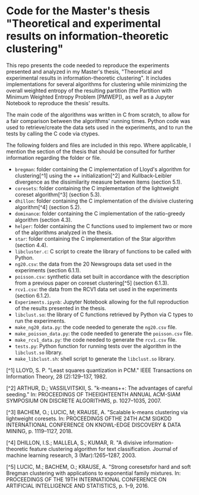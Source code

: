 # Code for the Master's thesis "Theoretical and experimental results on information-theoretic clustering"

This repo presents the code needed to reproduce the experiments presented and analyzed in my Master's thesis, "Theoretical and experimental results in information-theoretic clustering". It includes implementations for several algorithms for clustering while minimizing the overall weighted entropy of the resulting partition (the Partition with Minimum Weighted Entropy Problem [PMWEP]), as well as a Jupyter Notebook to reproduce the thesis' results.

The main code of the algorithms was written in C from scratch, to allow for a fair comparison between the algorithms' running times. Python code was used to retrieve/create the data sets used in the experiments, and to run the tests by calling the C code via ctypes.

The following folders and files are included in this repo. Where applicable, I mention the section of the thesis that should be consulted for further information regarding the folder or file.

- `bregman`: folder containing the C implementation of Lloyd's algorithm for clustering[^1] using the ++ initialization[^2] and Kullback-Leibler divergence as the dissimilarity measure between items (section 5.1).
- `coresets`: folder containing the C implementation of the lightweight coreset algorithm[^3] (section 5.3).
- `dhillon`: folder containing the C implementation of the divisive clustering algorithm[^4] (section 5.2).
- `dominance`: folder containing the C implementation of the ratio-greedy algorithm (section 4.3).
- `helper`: folder containing the C functions used to implement two or more of the algorithms analyzed in the thesis.
- `star`: folder containing the C implementation of the Star algorithm (section 4.4).
- `libcluster.c`: C script to create the library of functions to be called with Python.
- `ng20.csv`: the data from the 20 Newsgroups data set used in the experiments (section 6.1.1).
- `poisson.csv`: synthetic data set built in accordance with the description from a previous paper on coreset clustering[^5] (section 6.1.3).
- `rcv1.csv`: the data from the RCV1 data set used in the experiments (section 6.1.2).
- `Experiments.ipynb`: Jupyter Notebook allowing for the full reproduction of the results presented in the thesis.
- `libclust.so`: the library of C functions retrieved by Python via C types to run the experiments.
- `make_ng20_data.py`: the code needed to generate the `ng20.csv` file.
- `make_poisson_data.py`: the code needed to generate the `poisson.csv` file.
- `make_rcv1_data.py`: the code needed to generate the `rcv1.csv` file.
- `tests.py`: Python function for running tests over the algorithm in the `libclust.so` library.
- `make_libclust.sh`: shell script to generate the `libclust.so` library.

[^1] LLOYD, S. P. "Least squares quantization in PCM." IEEE Transactions on Information Theory, 28 (2):129–137, 1982.

[^2] ARTHUR, D.; VASSILVITSKII, S. "k-means++: The advantages of careful seeding."  In: PROCEEDINGS OF THEEIGHTEENTH ANNUAL ACM-SIAM SYMPOSIUM ON DISCRETE ALGORITHMS, p. 1027–1035, 2007.

[^3] BACHEM, O.; LUCIC, M; KRAUSE, A. "Scalable k-means clustering via lightweight coresets. In: PROCEEDINGS OFTHE 24TH ACM SIGKDD INTERNATIONAL CONFERENCE ON KNOWL-EDGE DISCOVERY & DATA MINING, p. 1119–1127, 2018.

[^4] DHILLON, I.S.; MALLELA, S.; KUMAR, R. "A divisive information-theoretic feature clustering algorithm for text classification. Journal of machine learning research, 3 (Mar):1265–1287, 2003.

[^5] LUCIC, M.; BACHEM, O.; KRAUSE, A. "Strong coresetsfor hard and soft Bregman clustering with applications to exponential family mixtures. In: PROCEEDINGS OF THE 19TH INTERNATIONAL CONFERENCE ON ARTIFICIAL INTELLIGENCE AND STATISTICS, p. 1–9, 2016.
